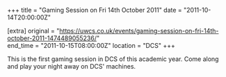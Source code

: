 +++
title = "Gaming Session on Fri 14th October 2011"
date = "2011-10-14T20:00:00Z"

[extra]
original = "https://uwcs.co.uk/events/gaming-session-on-fri-14th-october-2011-1474489055236/"    
end_time = "2011-10-15T08:00:00Z"
location = "DCS"
+++

This is the first gaming session in DCS of this academic year. Come along and play your night away on DCS' machines.

